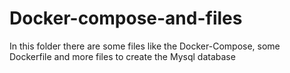 # Docker-compose-and-files
In this folder there are some files like the Docker-Compose, some Dockerfile and more files to create the Mysql database

